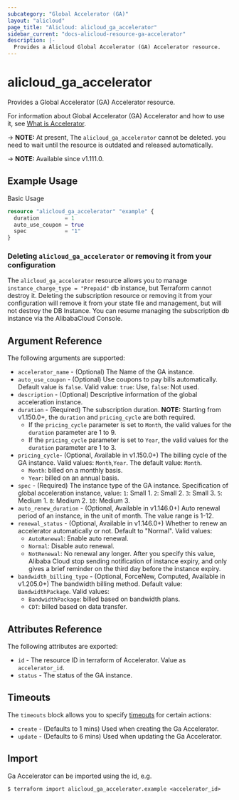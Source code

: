 ```yaml
---
subcategory: "Global Accelerator (GA)"
layout: "alicloud"
page_title: "Alicloud: alicloud_ga_accelerator"
sidebar_current: "docs-alicloud-resource-ga-accelerator"
description: |-
  Provides a Alicloud Global Accelerator (GA) Accelerator resource.
---
```


# alicloud_ga_accelerator

Provides a Global Accelerator (GA) Accelerator resource.

For information about Global Accelerator (GA) Accelerator and how to use it, see [What is Accelerator](https://www.alibabacloud.com/help/en/global-accelerator/latest/api-doc-ga-2019-11-20-api-doc-createaccelerator).

-> **NOTE:** At present, The `alicloud_ga_accelerator` cannot be deleted. you need to wait until the resource is outdated and released automatically.

-> **NOTE:** Available since v1.111.0.

## Example Usage

Basic Usage

```terraform
resource "alicloud_ga_accelerator" "example" {
  duration        = 1
  auto_use_coupon = true
  spec            = "1"
}
```
### Deleting `alicloud_ga_accelerator` or removing it from your configuration

The `alicloud_ga_accelerator` resource allows you to manage `instance_charge_type = "Prepaid"` db instance, but Terraform cannot destroy it.
Deleting the subscription resource or removing it from your configuration will remove it from your state file and management, but will not destroy the DB Instance.
You can resume managing the subscription db instance via the AlibabaCloud Console.

## Argument Reference

The following arguments are supported:

* `accelerator_name` - (Optional) The Name of the GA instance.
* `auto_use_coupon` - (Optional) Use coupons to pay bills automatically. Default value is `false`. Valid value: `true`: Use, `false`: Not used.
* `description` - (Optional) Descriptive information of the global acceleration instance.
* `duration` - (Required) The subscription duration. **NOTE:** Starting from v1.150.0+, the `duration` and  `pricing_cycle` are both required.
  * If the `pricing_cycle` parameter is set to `Month`, the valid values for the `duration` parameter are 1 to 9.
  * If the `pricing_cycle` parameter is set to `Year`, the valid values for the `duration` parameter are 1 to 3.
* `pricing_cycle`- (Optional, Available in v1.150.0+) The billing cycle of the GA instance. Valid values: `Month`,`Year`. The default value: `Month`.
  * `Month`: billed on a monthly basis.
  * `Year`: billed on an annual basis.
* `spec` - (Required) The instance type of the GA instance. Specification of global acceleration instance, value:
    `1`: Small 1.
    `2`: Small 2.
    `3`: Small 3.
    `5`: Medium 1.
    `8`: Medium 2.
    `10`: Medium 3.
* `auto_renew_duration` - (Optional, Available in v1.146.0+) Auto renewal period of an instance, in the unit of month. The value range is 1-12.
* `renewal_status` - (Optional, Available in v1.146.0+) Whether to renew an accelerator automatically or not. Default to "Normal". Valid values:
  - `AutoRenewal`: Enable auto renewal.
  - `Normal`: Disable auto renewal.
  - `NotRenewal`: No renewal any longer. After you specify this value, Alibaba Cloud stop sending notification of instance expiry, and only gives a brief reminder on the third day before the instance expiry.
* `bandwidth_billing_type` - (Optional, ForceNew, Computed, Available in v1.205.0+) The bandwidth billing method. Default value: `BandwidthPackage`. Valid values:
  - `BandwidthPackage`: billed based on bandwidth plans.
  - `CDT`: billed based on data transfer.

## Attributes Reference

The following attributes are exported:

* `id` - The resource ID in terraform of Accelerator. Value as `accelerator_id`.
* `status` - The status of the GA instance.

## Timeouts

The `timeouts` block allows you to specify [timeouts](https://www.terraform.io/docs/configuration-0-11/resources.html#timeouts) for certain actions:

* `create` - (Defaults to 1 mins) Used when creating the Ga Accelerator.
* `update` - (Defaults to 6 mins) Used when updating the Ga Accelerator.

## Import

Ga Accelerator can be imported using the id, e.g.

```shell
$ terraform import alicloud_ga_accelerator.example <accelerator_id>
```
